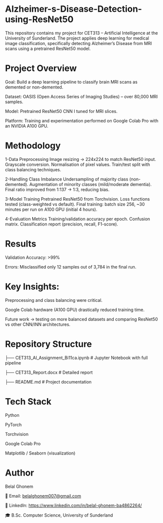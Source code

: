 # Alzheimer-s-Disease-Detection-using-ResNet50
This repository contains my project for CET313 – Artificial Intelligence at the University of Sunderland. The project applies deep learning for medical image classification, specifically detecting Alzheimer’s Disease from MRI scans using a pretrained ResNet50 model.

# Project Overview
Goal: Build a deep learning pipeline to classify brain MRI scans as demented or non-demented.

Dataset: OASIS (Open Access Series of Imaging Studies)
 – over 80,000 MRI samples.

Model: Pretrained ResNet50 CNN I tuned for MRI slices.

Platform: Training and experimentation performed on Google Colab Pro with an NVIDIA A100 GPU.

# Methodology
1-Data Preprocessing
  Image resizing → 224x224 to match ResNet50 input.
  Grayscale conversion.
  Normalisation of pixel values.
  Train/test split with class balancing techniques.

2-Handling Class Imbalance
  Undersampling of majority class (non-demented).
  Augmentation of minority classes (mild/moderate dementia).
  Final ratio improved from 1:137 → 1:3, reducing bias.

3-Model Training
  Pretrained ResNet50 from Torchvision.
  Loss functions tested (class-weighted vs default).
  Final training: batch size 256, ~30 minutes per run on A100 GPU (initial 4 hours).
  
4-Evaluation Metrics
  Training/validation accuracy per epoch.
  Confusion matrix.
  Classification report (precision, recall, F1-score).

# Results
Validation Accuracy: >99%

Errors: Misclassified only 12 samples out of 3,784 in the final run.

# Key Insights:
Preprocessing and class balancing were critical.

Google Colab hardware (A100 GPU) drastically reduced training time.

Future work → testing on more balanced datasets and comparing ResNet50 vs other CNN/INN architectures.

# Repository Structure
├── CET313_AI_Assignment_Bi11ca.ipynb   # Jupyter Notebook with full pipeline

├── CET313_Report.docx                  # Detailed report

├── README.md                           # Project documentation

# Tech Stack
Python

PyTorch

Torchvision

Google Colab Pro

Matplotlib / Seaborn (visualization)


# Author

Belal Ghonem

📧 Email: belalghonem007@gmail.com

💼 LinkedIn: https://www.linkedin.com/in/belal-ghonem-ba4862264/

🎓 B.Sc. Computer Science, University of Sunderland
